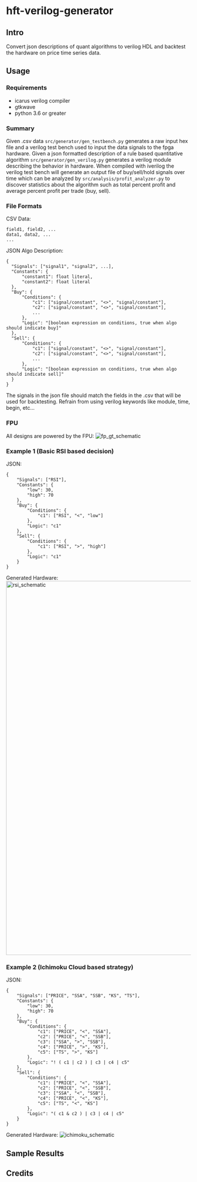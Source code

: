 # hft-verilog-generator
## Intro
Convert json descriptions of quant algorithms to verilog HDL and backtest the hardware on price time series data. 
## Usage
### Requirements 
- icarus verilog compiler
- gtkwave
- python 3.6 or greater <br>
### Summary
Given .csv data `src/generator/gen_testbench.py` generates a raw input hex file and a verilog test bench used to input the data signals to the fpga hardware. Given a json formatted description of a rule based quantitative algorithm `src/generator/gen_verilog.py` generates a verilog module describing the behavior in hardware. When compiled with iverilog the verilog test bench will generate an output file of buy/sell/hold signals over time which can be analyzed by `src/analysis/profit_analyzer.py` to discover statistics about the algorithm such as total percent profit and average percent profit per trade (buy, sell).
### File Formats
CSV Data: <br>
```
field1, field2, ...
data1, data2, ...
...
```
JSON Algo Description: <br>
```
{
  "Signals": ["signal1", "signal2", ...],
  "Constants": {
      "constant1": float literal,
      "constant2": float literal
  },
  "Buy": {
      "Conditions": {
          "c1": ["signal/constant", "<>", "signal/constant"],
          "c2": ["signal/constant", "<>", "signal/constant"],
          ...
      },
      "Logic": "[boolean expression on conditions, true when algo should indicate buy]"
  },
  "Sell": {
      "Conditions": {
          "c1": ["signal/constant", "<>", "signal/constant"],
          "c2": ["signal/constant", "<>", "signal/constant"],
          ...
      },
      "Logic": "[boolean expression on conditions, true when algo should indicate sell]"
  }
}
```
The signals in the json file should match the fields in the .csv that will be used for backtesting. Refrain from using verilog keywords like module, time, begin, etc...
### FPU
All designs are powered by the FPU:
![fp_gt_schematic](https://user-images.githubusercontent.com/22607081/86496693-22f30880-bd44-11ea-8c3d-ed248f331ff9.png)

### Example 1 (Basic RSI based decision)
JSON:
```
{
    "Signals": ["RSI"],
    "Constants": {
        "low": 30,
        "high": 70
    },
    "Buy": {
        "Conditions": {
            "c1": ["RSI", "<", "low"]
        },
        "Logic": "c1"
    },
    "Sell": {
        "Conditions": {
            "c1": ["RSI", ">", "high"]
        },
        "Logic": "c1"
    }
}
```
Generated Hardware:
<img width="1021" alt="rsi_schematic" src="https://user-images.githubusercontent.com/22607081/86496714-31412480-bd44-11ea-9e1f-6a90c4921acc.png">
### Example 2 (Ichimoku Cloud based strategy)
JSON:
```
{
    "Signals": ["PRICE", "SSA", "SSB", "KS", "TS"],
    "Constants": {
        "low": 30,
        "high": 70
    },
    "Buy": {
        "Conditions": {
            "c1": ["PRICE", "<", "SSA"],
            "c2": ["PRICE", "<", "SSB"],
            "c3": ["SSA", ">", "SSB"],
            "c4": ["PRICE", ">", "KS"],
            "c5": ["TS", ">", "KS"]
        },
        "Logic": "! ( c1 | c2 ) | c3 | c4 | c5"
    },
    "Sell": {
        "Conditions": {
            "c1": ["PRICE", "<", "SSA"],
            "c2": ["PRICE", "<", "SSB"],
            "c3": ["SSA", "<", "SSB"],
            "c4": ["PRICE", "<", "KS"],
            "c5": ["TS", "<", "KS"]
        },
        "Logic": "( c1 & c2 ) | c3 | c4 | c5"
    }
}
```
Generated Hardware:
![ichimoku_schematic](https://user-images.githubusercontent.com/22607081/86496704-2c7c7080-bd44-11ea-8925-79957956b1b5.png)

## Sample Results
## Credits
